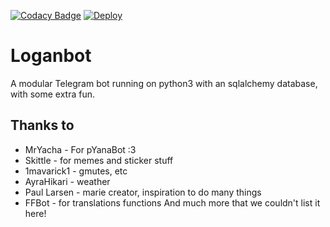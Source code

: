 [![Codacy Badge](https://api.codacy.com/project/badge/Grade/8159a505e2ef44f3b631229a7b9652d0)](https://app.codacy.com/manual/Nitin1818/Logan?utm_source=github.com&utm_medium=referral&utm_content=Nitin1818/Logan&utm_campaign=Badge_Grade_Dashboard)
[![Deploy](https://www.herokucdn.com/deploy/button.svg)](https://heroku.com/deploy?template=https://github.com/onmyway005x/HarukaAya/tree/Nitin1818-update-1)

# Loganbot

A modular Telegram bot running on python3 with an sqlalchemy database, with some extra fun.




## Thanks to

* MrYacha - For pYanaBot :3
* Skittle - for memes and sticker stuff
* 1mavarick1 - gmutes, etc 
* AyraHikari - weather
* Paul Larsen - marie creator, inspiration to do many things
* FFBot - for translations functions
And much more that we couldn't list it here!
